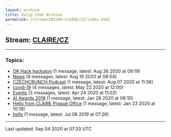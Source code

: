 ```yaml
---
layout: archive
title: Zulip Chat Archive
permalink: /stream/203399-CLAIRE/CZ/index.html
---
```


## Stream: [CLAIRE/CZ](https://claire4ai.github.io/archive/stream/203399-CLAIRE/CZ/index.html)
---

### Topics:

* [OK Hack hackaton](topic/OK.20Hack.20hackaton.html) (1 message, latest: Aug 26 2020 at 09:19)
* [News](topic/News.html) (8 messages, latest: Aug 19 2020 at 08:04)
* [CZECHCRUNCH Podcast](topic/CZECHCRUNCH.20Podcast.html) (1 message, latest: Aug 07 2020 at 11:36)
* [covid-19](topic/covid-19.html) (4 messages, latest: May 22 2020 at 12:00)
* [Events](topic/Events.html) (3 messages, latest: Apr 24 2020 at 11:02)
* [AI Awards 2019](topic/AI.20Awards.202019.html) (1 message, latest: Jan 28 2020 at 08:10)
* [Hello from CLAIRE Prague Office](topic/Hello.20from.20CLAIRE.20Prague.20Office.html) (1 message, latest: Jan 23 2020 at 10:19)
* [hello](topic/hello.html) (1 message, latest: Jul 08 2019 at 07:26)

<hr><p>Last updated: Sep 04 2020 at 07:33 UTC</p>